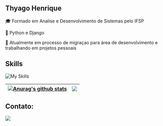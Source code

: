 ## Thyago Henrique

<p>🎓 Formado em Analise e Desenvolvimento de Sistemas pelo IFSP </p>
<p>🌱 Python e Django </p>
<p>🔭 Atualmente em processo de migraçao para área de desenvolvimento e trabalhando em projetos pessoais </p>

## Skills

![My Skills](https://skillicons.dev/icons?i=py,django,js,html,css,vscode,git,github,mysql,sqlite)

 | <a href="https://github.com/anuraghazra/github-readme-stats"><img align="center" src="https://github-readme-stats.vercel.app/api?username=thdnz&show_icons=true&include_all_commits=true&theme=dark&hide_border=true" alt="Anurag's github stats" /></a> | <a href="https://github.com/anuraghazra/github-readme-stats"><img align="center" src="https://github-readme-stats.vercel.app/api/top-langs/?username=thdnz&layout=compact&theme=dark&hide_border=true" /></a> |
| ------------- | ------------- |

## Contato:

<div>
<a href="https://www.linkedin.com/in/thyago-henrique-515024296/" target="_blank"><img loading="lazy" src="https://img.shields.io/badge/-LinkedIn-%230077B5?style=for-the-badge&logo=linkedin&logoColor=white" target="_blank"></a>   
</div>
